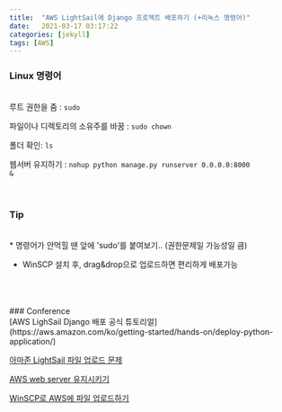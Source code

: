 ```yaml
---
title:  "AWS LightSail에 Django 프로젝트 배포하기 (+리눅스 명령어)"
date:   2021-03-17 03:17:22
categories: [jekyll]
tags: [AWS]
---
```



### Linux 명령어  
<br/>
루트 권한을 줌 : <code>sudo </code> <br/>

파일이나 디렉토리의 소유주를 바꿈 : <code>sudo chown</code> <br/>

폴더 확인: <code>ls</code> <br/>

웹서버 유지하기 : <code>nohup python manage.py runserver 0.0.0.0:8000 &</code> 
<br/>
<br/>
<br/>


### Tip  
<br/>
* 명령어가 안먹힐 땐 앞에 'sudo'를 붙여보기.. (권한문제일 가능성일 큼)

* WinSCP 설치 후,  drag&drop으로 업로드하면 편리하게 배포가능  
<br/>
<br/>
<br/>
### Conference  
</br>
[AWS LighSail Django 배포 공식 튜토리얼](https://aws.amazon.com/ko/getting-started/hands-on/deploy-python-application/) <br/>

[아마존 LightSail 파일 업로드 문제](https://darkstart.tistory.com/17) <br/>

[AWS web server 유지시키기](https://paphopu.tistory.com/entry/AWS%EC%97%90%EC%84%9C-SSH-protocol%EC%9D%B4-%EC%A2%85%EB%A3%8C%EB%90%98%EB%8F%84-web-service%EB%A5%BC-%EC%9C%A0%EC%A7%80%EC%8B%9C%ED%82%A4%EB%8A%94-%EB%B2%95-nohup) <br/>

[WinSCP로 AWS에 파일 업로드하기](https://pjs21s.github.io/Winscp/) <br/><br/>




